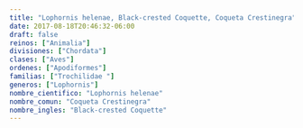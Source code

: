 ```yaml
---
title: "Lophornis helenae, Black-crested Coquette, Coqueta Crestinegra"
date: 2017-08-18T20:46:32-06:00
draft: false
reinos: ["Animalia"]
divisiones: ["Chordata"]
clases: ["Aves"]
ordenes: ["Apodiformes"]
familias: ["Trochilidae "]
generos: ["Lophornis"]
nombre_cientifico: "Lophornis helenae"
nombre_comun: "Coqueta Crestinegra"
nombre_ingles: "Black-crested Coquette"
---
```

